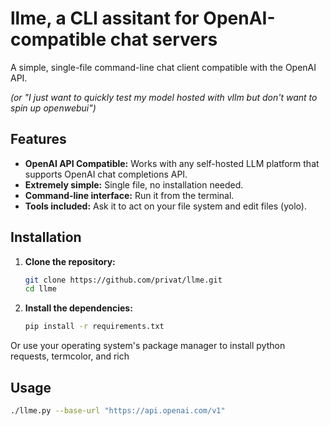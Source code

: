 # llme, a CLI assitant for OpenAI-compatible chat servers

A simple, single-file command-line chat client compatible with the OpenAI API.

*(or "I just want to quickly test my model hosted with vllm but don't want to spin up openwebui")*

## Features

- **OpenAI API Compatible:** Works with any self-hosted LLM platform that supports OpenAI chat completions API.
- **Extremely simple:** Single file, no installation needed.
- **Command-line interface:** Run it from the terminal.
- **Tools included:** Ask it to act on your file system and edit files (yolo).

## Installation

1. **Clone the repository:**
   ```bash
   git clone https://github.com/privat/llme.git
   cd llme
   ```

2. **Install the dependencies:**
   ```bash
   pip install -r requirements.txt
   ```

Or use your operating system's package manager to install python requests, termcolor, and rich

## Usage

```bash
./llme.py --base-url "https://api.openai.com/v1"
```
